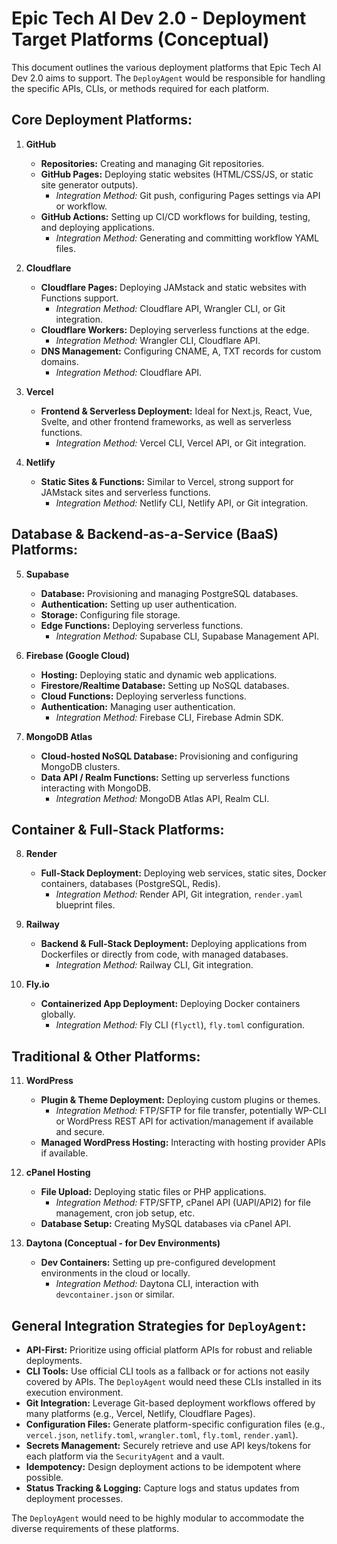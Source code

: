 # Epic Tech AI Dev 2.0 - Deployment Target Platforms (Conceptual)

This document outlines the various deployment platforms that Epic Tech AI Dev 2.0 aims to support. The `DeployAgent` would be responsible for handling the specific APIs, CLIs, or methods required for each platform.

## Core Deployment Platforms:

1.  **GitHub**
    *   **Repositories:** Creating and managing Git repositories.
    *   **GitHub Pages:** Deploying static websites (HTML/CSS/JS, or static site generator outputs).
        *   *Integration Method:* Git push, configuring Pages settings via API or workflow.
    *   **GitHub Actions:** Setting up CI/CD workflows for building, testing, and deploying applications.
        *   *Integration Method:* Generating and committing workflow YAML files.

2.  **Cloudflare**
    *   **Cloudflare Pages:** Deploying JAMstack and static websites with Functions support.
        *   *Integration Method:* Cloudflare API, Wrangler CLI, or Git integration.
    *   **Cloudflare Workers:** Deploying serverless functions at the edge.
        *   *Integration Method:* Wrangler CLI, Cloudflare API.
    *   **DNS Management:** Configuring CNAME, A, TXT records for custom domains.
        *   *Integration Method:* Cloudflare API.

3.  **Vercel**
    *   **Frontend & Serverless Deployment:** Ideal for Next.js, React, Vue, Svelte, and other frontend frameworks, as well as serverless functions.
        *   *Integration Method:* Vercel CLI, Vercel API, or Git integration.

4.  **Netlify**
    *   **Static Sites & Functions:** Similar to Vercel, strong support for JAMstack sites and serverless functions.
        *   *Integration Method:* Netlify CLI, Netlify API, or Git integration.

## Database & Backend-as-a-Service (BaaS) Platforms:

5.  **Supabase**
    *   **Database:** Provisioning and managing PostgreSQL databases.
    *   **Authentication:** Setting up user authentication.
    *   **Storage:** Configuring file storage.
    *   **Edge Functions:** Deploying serverless functions.
        *   *Integration Method:* Supabase CLI, Supabase Management API.

6.  **Firebase (Google Cloud)**
    *   **Hosting:** Deploying static and dynamic web applications.
    *   **Firestore/Realtime Database:** Setting up NoSQL databases.
    *   **Cloud Functions:** Deploying serverless functions.
    *   **Authentication:** Managing user authentication.
        *   *Integration Method:* Firebase CLI, Firebase Admin SDK.

7.  **MongoDB Atlas**
    *   **Cloud-hosted NoSQL Database:** Provisioning and configuring MongoDB clusters.
    *   **Data API / Realm Functions:** Setting up serverless functions interacting with MongoDB.
        *   *Integration Method:* MongoDB Atlas API, Realm CLI.

## Container & Full-Stack Platforms:

8.  **Render**
    *   **Full-Stack Deployment:** Deploying web services, static sites, Docker containers, databases (PostgreSQL, Redis).
        *   *Integration Method:* Render API, Git integration, `render.yaml` blueprint files.

9.  **Railway**
    *   **Backend & Full-Stack Deployment:** Deploying applications from Dockerfiles or directly from code, with managed databases.
        *   *Integration Method:* Railway CLI, Git integration.

10. **Fly.io**
    *   **Containerized App Deployment:** Deploying Docker containers globally.
        *   *Integration Method:* Fly CLI (`flyctl`), `fly.toml` configuration.

## Traditional & Other Platforms:

11. **WordPress**
    *   **Plugin & Theme Deployment:** Deploying custom plugins or themes.
        *   *Integration Method:* FTP/SFTP for file transfer, potentially WP-CLI or WordPress REST API for activation/management if available and secure.
    *   **Managed WordPress Hosting:** Interacting with hosting provider APIs if available.

12. **cPanel Hosting**
    *   **File Upload:** Deploying static files or PHP applications.
        *   *Integration Method:* FTP/SFTP, cPanel API (UAPI/API2) for file management, cron job setup, etc.
    *   **Database Setup:** Creating MySQL databases via cPanel API.

13. **Daytona (Conceptual - for Dev Environments)**
    *   **Dev Containers:** Setting up pre-configured development environments in the cloud or locally.
        *   *Integration Method:* Daytona CLI, interaction with `devcontainer.json` or similar.

## General Integration Strategies for `DeployAgent`:

-   **API-First:** Prioritize using official platform APIs for robust and reliable deployments.
-   **CLI Tools:** Use official CLI tools as a fallback or for actions not easily covered by APIs. The `DeployAgent` would need these CLIs installed in its execution environment.
-   **Git Integration:** Leverage Git-based deployment workflows offered by many platforms (e.g., Vercel, Netlify, Cloudflare Pages).
-   **Configuration Files:** Generate platform-specific configuration files (e.g., `vercel.json`, `netlify.toml`, `wrangler.toml`, `fly.toml`, `render.yaml`).
-   **Secrets Management:** Securely retrieve and use API keys/tokens for each platform via the `SecurityAgent` and a vault.
-   **Idempotency:** Design deployment actions to be idempotent where possible.
-   **Status Tracking & Logging:** Capture logs and status updates from deployment processes.

The `DeployAgent` would need to be highly modular to accommodate the diverse requirements of these platforms.

